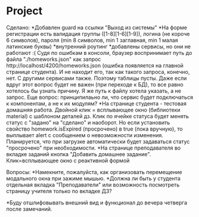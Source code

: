 # Project
Сделано:
*Добавлен guard на  ссылки "Выход из системы"
*На форме регистрации есть валидация группы ([1-8][1-6][1-9]), логина (не короче 6 символов), пароля (min 8 символов, min 1 заглавная, min 1 малая латинские буквы)
*внутренний роутинг
*добавлены сервисы, но они не работают :( Судя по ошибкам в консоли, браузер воспринимает путь до файла "./homeworks.json" как запрос http://localhost/4200/homeworks.json (ошибка появляется на главной странице студента). И не находит его, так как такого запроса, конечно, нет.  С другими сервисами также. Поэтому таблицы пусты.  Даже если вдруг этот вопрос  будет не важен (при переходе к БД), то все равно хотелось бы узнать причину. Я же путь к файлу хотела указать, а не запрос. Еще вопрос: принципилаьно ли, что сервис будет подключаться к компонентам, а не к их модулям?
*На странице студента - тестовая домашняя работа. Двойной клик = всплывающее окно (библиотеки material) с шаблоном деталей дз. Клик по ячейке статуса будет менять статус с "задано" на "сделано" и наоборот. Но если установить  свойство homework.isExpired (просрочено) в true (пока вручную), то выплывает alert с сообщением о невозможности изменения. Планируется, что при загрузке автоматически будет задаваться статус "просрочено" при необходимости. 
*На странице преподавателя во вкладке заданий кнопка "Добавить домашнее задание". Клик=всплывающее окно с реактивной формой

Вопросы:
*Намекните, пожалуйста, как организовать перемещение модального окна при зажиме мышью. 
*Должна ли быть у студента отдельная вкладка "Преподаватели" или возможность посмотреть страницу учителя только по вкладке ДЗ?



*Буду отшлифовывать внешний вид и функционал до вечера четверга после замечаний.

